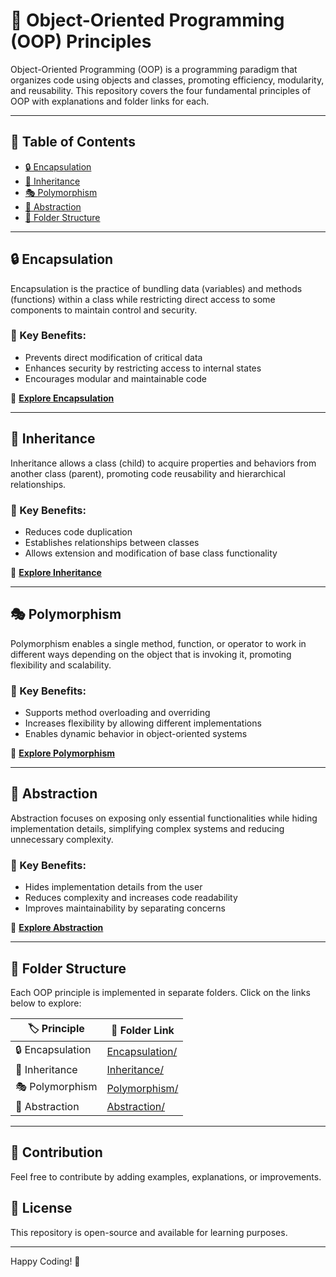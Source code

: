 # 🚀 Object-Oriented Programming (OOP) Principles

Object-Oriented Programming (OOP) is a programming paradigm that organizes code using objects and classes, promoting efficiency, modularity, and reusability. This repository covers the four fundamental principles of OOP with explanations and folder links for each.

---

## 📌 Table of Contents
- [🔒 Encapsulation](#-encapsulation)
- [🔄 Inheritance](#-inheritance)
- [🎭 Polymorphism](#-polymorphism)
- [🧩 Abstraction](#-abstraction)
- [📂 Folder Structure](#-folder-structure)

---

## 🔒 Encapsulation
Encapsulation is the practice of bundling data (variables) and methods (functions) within a class while restricting direct access to some components to maintain control and security.

### 🔹 Key Benefits:
- Prevents direct modification of critical data
- Enhances security by restricting access to internal states
- Encourages modular and maintainable code

📂 **[Explore Encapsulation](01_encapsulation/)**

---

## 🔄 Inheritance
Inheritance allows a class (child) to acquire properties and behaviors from another class (parent), promoting code reusability and hierarchical relationships.

### 🔹 Key Benefits:
- Reduces code duplication
- Establishes relationships between classes
- Allows extension and modification of base class functionality

📂 **[Explore Inheritance](02_inheritance/)**

---

## 🎭 Polymorphism
Polymorphism enables a single method, function, or operator to work in different ways depending on the object that is invoking it, promoting flexibility and scalability.

### 🔹 Key Benefits:
- Supports method overloading and overriding
- Increases flexibility by allowing different implementations
- Enables dynamic behavior in object-oriented systems

📂 **[Explore Polymorphism](03_polymorphism/)**

---

## 🧩 Abstraction
Abstraction focuses on exposing only essential functionalities while hiding implementation details, simplifying complex systems and reducing unnecessary complexity.

### 🔹 Key Benefits:
- Hides implementation details from the user
- Reduces complexity and increases code readability
- Improves maintainability by separating concerns

📂 **[Explore Abstraction](04_abstraction/)**

---

## 📂 Folder Structure
Each OOP principle is implemented in separate folders. Click on the links below to explore:

| 🏷 Principle     | 📁 Folder Link |
|-----------------|---------------|
| 🔒 Encapsulation | [Encapsulation/](01_encapsulation/) |
| 🔄 Inheritance  | [Inheritance/](02_inheritance/) |
| 🎭 Polymorphism | [Polymorphism/](03_polymorphism/) |
| 🧩 Abstraction  | [Abstraction/](04_abstraction/) |

---

## 🤝 Contribution
Feel free to contribute by adding examples, explanations, or improvements.

## 📜 License
This repository is open-source and available for learning purposes.

---

Happy Coding! 🚀


